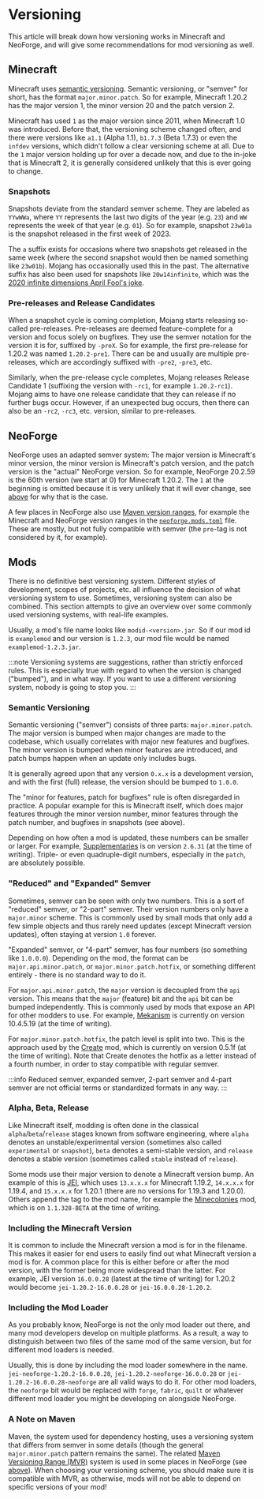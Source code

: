 # Versioning

This article will break down how versioning works in Minecraft and NeoForge, and will give some recommendations for mod versioning as well.

## Minecraft

Minecraft uses [semantic versioning][semver]. Semantic versioning, or "semver" for short, has the format `major.minor.patch`. So for example, Minecraft 1.20.2 has the major version 1, the minor version 20 and the patch version 2.

Minecraft has used `1` as the major version since 2011, when Minecraft 1.0 was introduced. Before that, the versioning scheme changed often, and there were versions like `a1.1` (Alpha 1.1), `b1.7.3` (Beta 1.7.3) or even the `infdev` versions, which didn't follow a clear versioning scheme at all. Due to the `1` major version holding up for over a decade now, and due to the in-joke that is Minecraft 2, it is generally considered unlikely that this is ever going to change.

### Snapshots

Snapshots deviate from the standard semver scheme. They are labeled as `YYwWWa`, where `YY` represents the last two digits of the year (e.g. `23`) and `WW` represents the week of that year (e.g. `01`). So for example, snapshot `23w01a` is the snapshot released in the first week of 2023.

The `a` suffix exists for occasions where two snapshots get released in the same week (where the second snapshot would then be named something like `23w01b`). Mojang has occasionally used this in the past. The alternative suffix has also been used for snapshots like `20w14infinite`, which was the [2020 infinite dimensions April Fool's joke][infinite].

### Pre-releases and Release Candidates

When a snapshot cycle is coming completion, Mojang starts releasing so-called pre-releases. Pre-releases are deemed feature-complete for a version and focus solely on bugfixes. They use the semver notation for the version it is for, suffixed by `-preX`. So for example, the first pre-release for 1.20.2 was named `1.20.2-pre1`. There can be and usually are multiple pre-releases, which are accordingly suffixed with `-pre2`, `-pre3`, etc.

Similarly, when the pre-release cycle completes, Mojang releases Release Candidate 1 (suffixing the version with `-rc1`, for example `1.20.2-rc1`). Mojang aims to have one release candidate that they can release if no further bugs occur. However, if an unexpected bug occurs, then there can also be an `-rc2`, `-rc3`, etc. version, similar to pre-releases.

## NeoForge

NeoForge uses an adapted semver system: The major version is Minecraft's minor version, the minor version is Minecraft's patch version, and the patch version is the "actual" NeoForge version. So for example, NeoForge 20.2.59 is the 60th version (we start at 0) for Minecraft 1.20.2. The `1` at the beginning is omitted because it is very unlikely that it will ever change, see [above][minecraft] for why that is the case.

A few places in NeoForge also use [Maven version ranges][mvr], for example the Minecraft and NeoForge version ranges in the [`neoforge.mods.toml`][neoforgemodstoml] file. These are mostly, but not fully compatible with semver (the `pre`-tag is not considered by it, for example).

## Mods

There is no definitive best versioning system. Different styles of development, scopes of projects, etc. all influence the decision of what versioning system to use. Sometimes, versioning system can also be combined. This section attempts to give an overview over some commonly used versioning systems, with real-life examples.

Usually, a mod's file name looks like `modid-<version>.jar`. So if our mod id is `examplemod` and our version is `1.2.3`, our mod file would be named `examplemod-1.2.3.jar`.

:::note
Versioning systems are suggestions, rather than strictly enforced rules. This is especially true with regard to when the version is changed ("bumped"), and in what way. If you want to use a different versioning system, nobody is going to stop you.
:::

### Semantic Versioning

Semantic versioning ("semver") consists of three parts: `major.minor.patch`. The major version is bumped when major changes are made to the codebase, which usually correlates with major new features and bugfixes. The minor version is bumped when minor features are introduced, and patch bumps happen when an update only includes bugs.

It is generally agreed upon that any version `0.x.x` is a development version, and with the first (full) release, the version should be bumped to `1.0.0`.

The "minor for features, patch for bugfixes" rule is often disregarded in practice. A popular example for this is Minecraft itself, which does major features through the minor version number, minor features through the patch number, and bugfixes in snapshots (see above).

Depending on how often a mod is updated, these numbers can be smaller or larger. For example, [Supplementaries][supplementaries] is on version `2.6.31` (at the time of writing). Triple- or even quadruple-digit numbers, especially in the `patch`, are absolutely possible.

### "Reduced" and "Expanded" Semver

Sometimes, semver can be seen with only two numbers. This is a sort of "reduced" semver, or "2-part" semver. Their version numbers only have a `major.minor` scheme. This is commonly used by small mods that only add a few simple objects and thus rarely need updates (except Minecraft version updates), often staying at version `1.0` forever.

"Expanded" semver, or "4-part" semver, has four numbers (so something like `1.0.0.0`). Depending on the mod, the format can be `major.api.minor.patch`, or `major.minor.patch.hotfix`, or something different entirely - there is no standard way to do it.

For `major.api.minor.patch`, the `major` version is decoupled from the `api` version. This means that the `major` (feature) bit and the `api` bit can be bumped independently. This is commonly used by mods that expose an API for other modders to use. For example, [Mekanism][mekanism] is currently on version 10.4.5.19 (at the time of writing).

For `major.minor.patch.hotfix`, the patch level is split into two. This is the approach used by the [Create][create] mod, which is currently on version 0.5.1f (at the time of writing). Note that Create denotes the hotfix as a letter instead of a fourth number, in order to stay compatible with regular semver.

:::info
Reduced semver, expanded semver, 2-part semver and 4-part semver are not official terms or standardized formats in any way.
:::

### Alpha, Beta, Release

Like Minecraft itself, modding is often done in the classical `alpha`/`beta`/`release` stages known from software engineering, where `alpha` denotes an unstable/experimental version (sometimes also called `experimental` or `snapshot`), `beta` denotes a semi-stable version, and `release` denotes a stable version (sometimes called `stable` instead of `release`).

Some mods use their major version to denote a Minecraft version bump. An example of this is [JEI][jei], which uses `13.x.x.x` for Minecraft 1.19.2, `14.x.x.x` for 1.19.4, and `15.x.x.x` for 1.20.1 (there are no versions for 1.19.3 and 1.20.0). Others append the tag to the mod name, for example the [Minecolonies][minecolonies] mod, which is on `1.1.328-BETA` at the time of writing.

### Including the Minecraft Version

It is common to include the Minecraft version a mod is for in the filename. This makes it easier for end users to easily find out what Minecraft version a mod is for. A common place for this is either before or after the mod version, with the former being more widespread than the latter. For example, JEI version `16.0.0.28` (latest at the time of writing) for 1.20.2 would become `jei-1.20.2-16.0.0.28` or `jei-16.0.0.28-1.20.2`.

### Including the Mod Loader

As you probably know, NeoForge is not the only mod loader out there, and many mod developers develop on multiple platforms. As a result, a way to distinguish between two files of the same mod of the same version, but for different mod loaders is needed.

Usually, this is done by including the mod loader somewhere in the name. `jei-neoforge-1.20.2-16.0.0.28`, `jei-1.20.2-neoforge-16.0.0.28` or `jei-1.20.2-16.0.0.28-neoforge` are all valid ways to do it. For other mod loaders, the `neoforge` bit would be replaced with `forge`, `fabric`, `quilt` or whatever different mod loader you might be developing on alongside NeoForge.

### A Note on Maven

Maven, the system used for dependency hosting, uses a versioning system that differs from semver in some details (though the general `major.minor.patch` pattern remains the same). The related [Maven Versioning Range (MVR)][mvr] system is used in some places in NeoForge (see [above][neoforge]). When choosing your versioning scheme, you should make sure it is compatible with MVR, as otherwise, mods will not be able to depend on specific versions of your mod!

[create]: https://www.curseforge.com/minecraft/mc-mods/create
[infinite]: https://minecraft.wiki/w/Java_Edition_20w14∞
[jei]: https://www.curseforge.com/minecraft/mc-mods/jei
[mekanism]: https://www.curseforge.com/minecraft/mc-mods/mekanism
[minecolonies]: https://www.curseforge.com/minecraft/mc-mods/minecolonies
[minecraft]: #minecraft
[neoforgemodstoml]: modfiles.md#neoforgemodstoml
[mvr]: https://maven.apache.org/enforcer/enforcer-rules/versionRanges.html
[mvr]: https://maven.apache.org/ref/3.5.2/maven-artifact/apidocs/org/apache/maven/artifact/versioning/ComparableVersion.html
[neoforge]: #neoforge
[pre]: #pre-releases
[rc]: #release-candidates
[semver]: https://semver.org/
[supplementaries]: https://www.curseforge.com/minecraft/mc-mods/supplementaries
